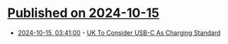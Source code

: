 # [Published on 2024-10-15](index.md)

* [2024-10-15, 03:41:00](https://soylentnews.org/article.pl?sid=24/10/14/1612235&from=rss) - [UK To Consider USB-C As Charging Standard ](https://soylentnews.org/article.pl?sid=24/10/14/1612235&from=rss)
